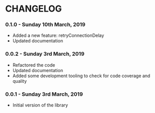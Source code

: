 # CHANGELOG

### 0.1.0 - Sunday 10th March, 2019

- Added a new feature: retryConnectionDelay
- Updated documentation

### 0.0.2 - Sunday 3rd March, 2019

- Refactored the code
- Updated documentation
- Added some development tooling to check for code coverage and quality

### 0.0.1 - Sunday 3rd March, 2019

- Initial version of the library

